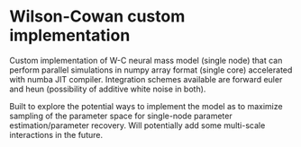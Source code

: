 # Wilson-Cowan custom implementation  
Custom implementation of W-C neural mass model (single node) that can perform parallel simulations in numpy array format (single core) accelerated with numba JIT compiler. Integration schemes available are forward euler and heun (possibility of additive white noise in both).

Built to explore the potential ways to implement the model as to maximize sampling of the parameter space for single-node parameter estimation/parameter recovery. 
Will potentially add some multi-scale interactions in the future.
